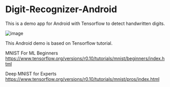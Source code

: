 # Digit-Recognizer-Android

This is a demo app for Android with Tensorflow to detect handwritten digits.

![image](http://narr.jp/private/miyoshi/tensorflow/mnist_screen0.png)

This Android demo is based on Tensorflow tutorial.

MNIST For ML Beginners https://www.tensorflow.org/versions/r0.10/tutorials/mnist/beginners/index.html

Deep MNIST for Experts https://www.tensorflow.org/versions/r0.10/tutorials/mnist/pros/index.html
